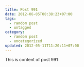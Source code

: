```yaml
---
title: Post 991
date: 2012-06-05T00:38:23+07:00
tags:
  - random post
  - untagged
category:
  - random post
  - uncategorized
updated: 2012-05-11T11:20:11+07:00
---
```

This is content of post 991